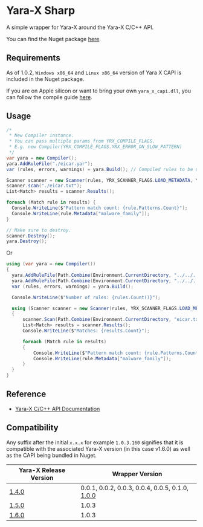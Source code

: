 # Yara-X Sharp
A simple wrapper for Yara-X around the Yara-X C/C++ API.

You can find the Nuget package [here](https://www.nuget.org/packages/YaraXSharp).

## Requirements
As of 1.0.2, `Windows x86_64` and `Linux x86_64` version of Yara X CAPI is included in the Nuget package.

If you are on Apple silicon or want to bring your own `yara_x_capi.dll`, you can follow the compile guide [here](https://github.com/jtpox/Yara-X-Sharp/wiki/Bring-your-own-Yara%E2%80%90X-C-C---API).

## Usage
```csharp
/*
 * New Compiler instance.
 * You can pass multiple params from YRX_COMPILE_FLAGS.
 * E.g. new Compiler(YRX_COMPILE_FLAGS.YRX_ERROR_ON_SLOW_PATTERN)
 */
var yara = new Compiler();
yara.AddRuleFile("./eicar.yar");
var (rules, errors, warnings) = yara.Build(); // Compiled rules to be used in Scanner.

Scanner scanner = new Scanner(rules, YRX_SCANNER_FLAGS.LOAD_METADATA, YRX_SCANNER_FLAGS.LOAD_PATTERNS);
scanner.scan("./eicar.txt");
List<Match> results = scanner.Results();

foreach (Match rule in results) {
  Console.WriteLine($"Pattern match count: {rule.Patterns.Count}");
  Console.WriteLine(rule.Metadata["malware_family"]);
}

// Make sure to destroy.
scanner.Destroy();
yara.Destroy();
```

Or 

```csharp
using (var yara = new Compiler())
{
  yara.AddRuleFile(Path.Combine(Environment.CurrentDirectory, "../../../", "eicar.yar"));
  yara.AddRuleFile(Path.Combine(Environment.CurrentDirectory, "../../../", "eitwo.yar"));
  var (rules, errors, warnings) = yara.Build();

  Console.WriteLine($"Number of rules: {rules.Count()}");

  using (Scanner scanner = new Scanner(rules, YRX_SCANNER_FLAGS.LOAD_METADATA, YRX_SCANNER_FLAGS.LOAD_PATTERNS))
  {
      scanner.Scan(Path.Combine(Environment.CurrentDirectory, "eicar.txt"));
      List<Match> results = scanner.Results();
      Console.WriteLine($"Matches: {results.Count}");

      foreach (Match rule in results)
      {
          Console.WriteLine($"Pattern match count: {rule.Patterns.Count}");
          Console.WriteLine(rule.Metadata["malware_family"]);
      }
  }
}
```

## Reference
- [Yara-X C/C++ API Documentation](https://virustotal.github.io/yara-x/docs/api/c/c-/)

## Compatibility
Any suffix after the initial `x.x.x` for example `1.0.3.160` signifies that it is compatible with the associated Yara-X version (in this case v1.6.0) as well as the CAPI being bundled in Nuget.

| Yara-X Release Version | Wrapper Version |
|--|--|
| [1.4.0](https://github.com/VirusTotal/yara-x/releases/tag/v1.4.0) | 0.0.1, 0.0.2, 0.0.3, 0.0.4, 0.0.5, 0.1.0, [1.0.0](https://github.com/jtpox/Yara-X-Sharp/pull/4) |
| [1.5.0](https://github.com/VirusTotal/yara-x/releases/tag/v1.5.0) | 1.0.3
| [1.6.0](https://github.com/VirusTotal/yara-x/releases/tag/v1.6.0) | 1.0.3

